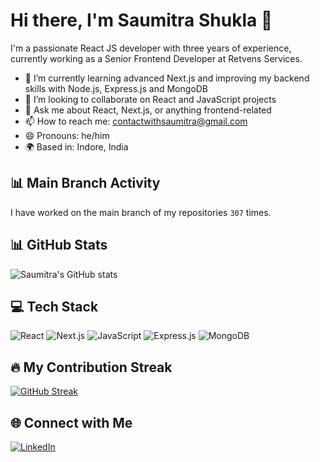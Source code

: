# Hi there, I'm Saumitra Shukla 👋

I'm a passionate React JS developer with three years of experience, currently working as a Senior Frontend Developer at Retvens Services.

- 🌱 I’m currently learning advanced Next.js and improving my backend skills with Node.js, Express.js and MongoDB
- 👯 I’m looking to collaborate on React and JavaScript projects
- 💬 Ask me about React, Next.js, or anything frontend-related
- 📫 How to reach me: [contactwithsaumitra@gmail.com](mailto:contactwithsaumitra@gmail.com)
- 😄 Pronouns: he/him
- 🌍 Based in: Indore, India

## 📊 Main Branch Activity
I have worked on the main branch of my repositories `307` times.

## 📊 GitHub Stats
![Saumitra's GitHub stats](https://github-readme-stats.vercel.app/api?username=saumitra2308&show_icons=true&theme=radical)


## 💻 Tech Stack
![React](https://img.shields.io/badge/React-20232A?style=for-the-badge&logo=react&logoColor=61DAFB)
![Next.js](https://img.shields.io/badge/Next.js-000000?style=for-the-badge&logo=nextdotjs&logoColor=white)
![JavaScript](https://img.shields.io/badge/JavaScript-F7DF1E?style=for-the-badge&logo=javascript&logoColor=black)
![Express.js](https://img.shields.io/badge/Express.js-000000?style=for-the-badge&logo=express&logoColor=white)
![MongoDB](https://img.shields.io/badge/MongoDB-47A248?style=for-the-badge&logo=mongodb&logoColor=white)

## 🔥 My Contribution Streak
[![GitHub Streak](https://github-readme-streak-stats.herokuapp.com/?user=saumitra2308&theme=radical)](https://git.io/streak-stats)


## 🌐 Connect with Me
[![LinkedIn](https://img.shields.io/badge/LinkedIn-0077B5?style=for-the-badge&logo=linkedin&logoColor=white)](https://linkedin.com/in/saumitrashukla23)
